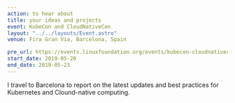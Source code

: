 ```yaml
---
action: to hear about
title: your ideas and projects
event: KubeCon and CloudNativeCon
layout: "../../layouts/Event.astro"
venue: Fira Gran Via, Barcelona, Spain

pre_url: https://events.linuxfoundation.org/events/kubecon-cloudnativecon-europe-2019/
start_date: 2019-05-20
end_date: 2019-05-23
---
```


I travel to Barcelona to report on the latest updates and best practices for Kubernetes and Clound-native computing.
